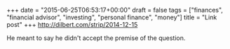 +++
date = "2015-06-25T06:53:17+00:00"
draft = false
tags = ["finances", "financial advisor", "investing", "personal finance", "money"]
title = "Link post"
+++
http://dilbert.com/strip/2014-12-15

He meant to say he didn't accept the premise of the question.
